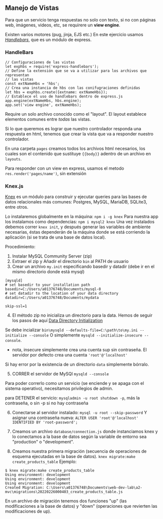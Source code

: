 ## Manejo de Vistas

Para que un servicio tenga respuestas no solo con texto, si no con páginas web, imágenes, videos, etc, se requirere un **view engine**.

Existen varios motores (pug, jinja, EJS etc.) En este ejercicio usamos [*Handlebars*](https://www.npmjs.com/package/express-handlebars), que es un módulo de express.

### HandleBars
```
// Configuraciones de las vistas
let exphbs = require('express-handlebars');
// Define la extensión que se va a utilizar para los archivos que representan
// las vistas
const extNameHbs = 'hbs';
// Crea una instancia de hbs con las conifugraciones definidas
let hbs = exphbs.create({extname: extNameHbs});
// Establece el uso de handlebars dentro de express.js
app.engine(extNameHbs, hbs.engine);
app.set('view engine', extNameHbs);
```

Require un solo archivo conocido como el "layout".
El layout establece elementos comunes entre _todas_ las vistas.

Si lo que queremos es lograr que nuestro controlador responda una respuesta en html, tenemos que crear la vista que va a responder nuestro controlador.

En una carpeta `pages` creamos todos los archivos html necesarios, los cuales son el contenido que sustituye `{{body}}` adentro de un archivo en `layouts`.

Para responder con un view en express, usamos el metodo `res.render('pages/name')`, sin extensión


### Knex.js
[Knex](http://knexjs.org/) es un módulo para construir y ejecutar queries para las bases de datos relacionales más comunes: Postgres, MySQL, MariaDB, SQLite3, entre otros.

Lo instalaremos globalmente en la máquina: `npm i -g knex`
Para nuestra app los instalamos como dependencias: `npm i mysql2 knex`
Una vez instalados debemos correr `knex init`,
y después generar las variables de ambiente necesarias, éstas dependerán de la máquina donde se está corriendo la aplicación (si se trata de una base de datos local).

Procedimiento:
1. Instalar MySQL Community Server (zip)
2. Extraer el zip y Añadir el directorio `bin` al PATH de usuario
3. Crear un archivo `my.init` especificando basedir y datadir (debe ir en el mismo directorio donde está mysql)
```
[mysqld]
# set basedir to your installation path
basedir=C:/Users/a01376748/Documents/mysql-8
# set datadir to the location of your data directory
datadir=C:/Users/a01376748/Documents/mydata

skip-ssl=1
```

4. El método zip no inicializa un directorio para la data. Hemos de seguir los pasos de aquí [Data Directory Initialization](https://dev.mysql.com/doc/refman/8.0/en/data-directory-initialization.html#data-directory-initialization-overview)

Se debe incializar `bin\mysqld --defaults-file=C:\path\to\my.ini
   --initialize --console`
O simplemente `mysqld --initialize-insecure --console`.
* nota, insecure simplemente crea una cuenta sup sin contraseña.
El servidor por defecto crea una cuenta `'root'@'localhost'`

Si hay error por la existencia de un directorio `data` simplemente bórralo.

5. CORRER el servidor de MySQl
`mysqld --console`

Para poder correrlo como un servicio (se enciende y se apaga con el sistema operativo), necesitamos privilegios de admin.

para DETENER el servicio:
`mysqladmin -u root shutdown -p`, más la contraseña, o sin -p si no hay contraseña

6. Conectarse al servidor instalado:
`mysql -u root --skip-password`
Y asignar una contraseña nueva: `ALTER USER 'root'@'localhost' IDENTIFIED BY 'root-password';`

7. Creamos un archivo `database/connection.js` donde instanciamos knex y lo conectamos a la base de datos según la variable de entorno sea "production" o "development".

8. Creamos nuestra primera migración (secuencia de operaciones de esquema ejecutadas en la base de datos). `knex migrate:make create_products_table`
Ejemplo:
```A01376748@CCMCDT209-21 MINGW64 ~/Documents/web-dev-lab/a2-mvc (main)
$ knex migrate:make create_products_table
Using environment: development
Using environment: development
Using environment: development
Created Migration: C:\Users\a01376748\Documents\web-dev-lab\a2-mvc\migrations\20220226000403_create_products_table.js
```

En un archivo de migración tenemos dos funciones "up" (las modificaciones a la base de datos) y "down" (operaciones que revierten las modificaciones de up).
